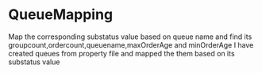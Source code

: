 # QueueMapping
Map the corresponding substatus value based on queue name and find its groupcount,ordercount,queuename,maxOrderAge and minOrderAge
I have created queues from property file and mapped the them based on its substatus value
